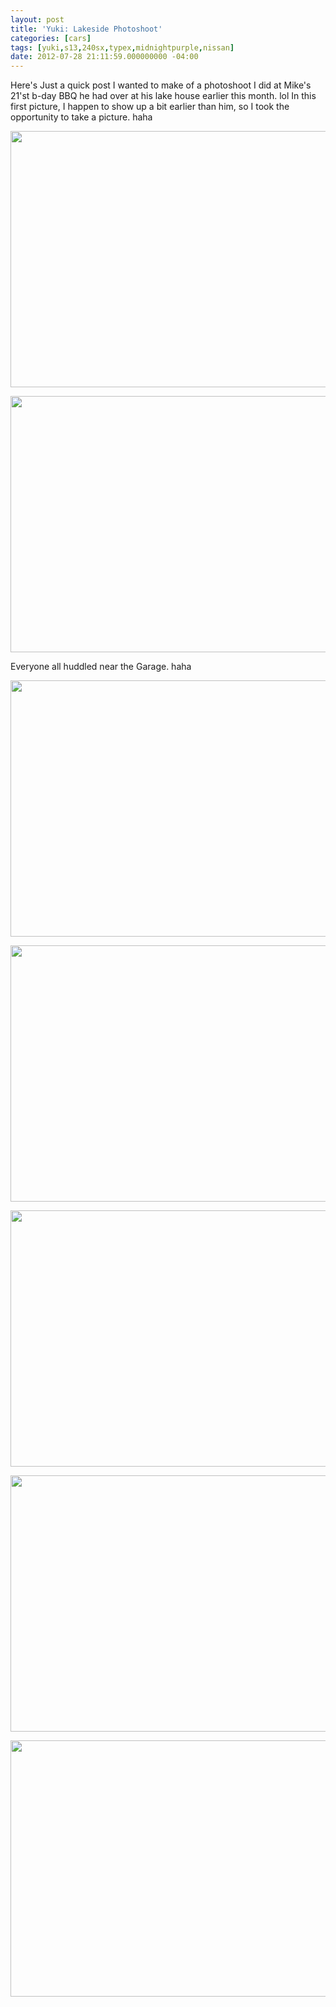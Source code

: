 ```yaml
---
layout: post
title: 'Yuki: Lakeside Photoshoot'
categories: [cars]
tags: [yuki,s13,240sx,typex,midnightpurple,nissan]
date: 2012-07-28 21:11:59.000000000 -04:00
---
```

Here's Just a quick post I wanted to make of a photoshoot I did at Mike's 21'st b-day BBQ he had over at his lake house earlier this month. lol In this first picture, I happen to show up a bit earlier than him, so I took the opportunity to take a picture. haha

<a href="http://domofactor.com/wp-content/uploads/2012/07/DSC_0002.jpg"><img class="alignnone size-large wp-image-8734" title="DSC_0002" src="http://domofactor.com/wp-content/uploads/2012/07/DSC_0002.jpg" alt="" width="620" height="410" /></a>

<!--more-->

<a href="http://domofactor.com/wp-content/uploads/2012/07/DSC_0007.jpg"><img class="alignnone size-large wp-image-8735" title="DSC_0007" src="http://domofactor.com/wp-content/uploads/2012/07/DSC_0007.jpg" alt="" width="620" height="410" /></a>

Everyone all huddled near the Garage. haha

<a href="http://domofactor.com/wp-content/uploads/2012/07/DSC_0017.jpg"><img class="alignnone size-large wp-image-8736" title="DSC_0017" src="http://domofactor.com/wp-content/uploads/2012/07/DSC_0017.jpg" alt="" width="620" height="410" /></a>

<a href="http://domofactor.com/wp-content/uploads/2012/07/DSC_0022.jpg"><img class="alignnone size-large wp-image-8737" title="DSC_0022" src="http://domofactor.com/wp-content/uploads/2012/07/DSC_0022.jpg" alt="" width="620" height="410" /></a>

<a href="http://domofactor.com/wp-content/uploads/2012/07/DSC_0023.jpg"><img class="alignnone size-large wp-image-8738" title="DSC_0023" src="http://domofactor.com/wp-content/uploads/2012/07/DSC_0023.jpg" alt="" width="620" height="410" /></a>

<a href="http://domofactor.com/wp-content/uploads/2012/07/DSC_0026.jpg"><img class="alignnone size-large wp-image-8739" title="DSC_0026" src="http://domofactor.com/wp-content/uploads/2012/07/DSC_0026.jpg" alt="" width="620" height="410" /></a>

<a href="http://domofactor.com/wp-content/uploads/2012/07/DSC_0028.jpg"><img class="alignnone size-large wp-image-8740" title="DSC_0028" src="http://domofactor.com/wp-content/uploads/2012/07/DSC_0028.jpg" alt="" width="620" height="410" /></a>

<a href="http://domofactor.com/wp-content/uploads/2012/07/DSC_0017.jpg">
</a>

&nbsp;
